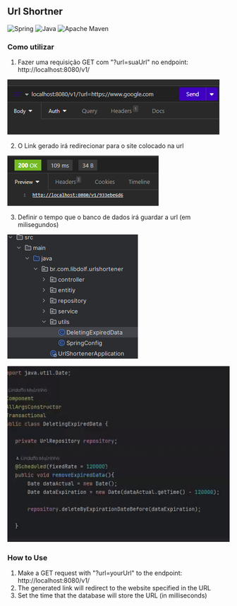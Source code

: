 ## Url Shortner
![Spring](https://img.shields.io/badge/spring-%236DB33F.svg?style=for-the-badge&logo=spring&logoColor=white)
![Java](https://img.shields.io/badge/java-%23ED8B00.svg?style=for-the-badge&logo=openjdk&logoColor=white) ![Apache Maven](https://img.shields.io/badge/Apache%20Maven-C71A36?style=for-the-badge&logo=Apache%20Maven&logoColor=white)

### Como utilizar
1. Fazer uma requisição GET com "?url=suaUrl" no endpoint: http://localhost:8080/v1/

![img_1.png](img_1.png)

2. O Link gerado irá redirecionar para o site colocado na url
   
![img.png](img.png)

3. Definir o tempo que o banco de dados irá guardar a url (em milisegundos)

![img_2.png](img_2.png)

![gif](ezgif.com-video-to-gif.gif)

### How to Use
1. Make a GET request with "?url=yourUrl" to the endpoint: http://localhost:8080/v1/
2. The generated link will redirect to the website specified in the URL
3. Set the time that the database will store the URL (in milliseconds)

